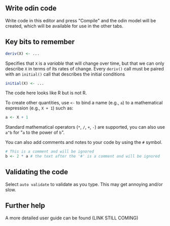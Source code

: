 ## Write odin code

Write code in this editor and press "Compile" and the odin model will be created, which will be available for use in the other tabs.

## Key bits to remember

```r
deriv(X) <- ...
```

Specifies that `X` is a *variable* that will change over time, but that we can only describe `X` in terms of its rates of change.  Every `deriv()` call must be paired with an `initial()` call that describes the initial conditions

```r
initial(X) <- ...
```

The code here looks like R but is not R.

To create other quantities, use `<-` to bind a name (e.g., `a`) to a mathematical expression (e.g., `X + 1`) such as:

```r
a <- X + 1
```

Standard mathematical operators (`*`, `/`, `+`, `-`) are supported, you can also use `a^b` for "`a` to the power of `b`".

You can also add comments and notes to your code by using the `#` symbol.

``` r
# This is a comment and will be ignored
b <- 2 * a # the text after the '#' is a comment and will be ignored
```

## Validating the code

Select `auto validate` to validate as you type.  This may get annoying and/or slow.

## Further help

A more detailed user guide can be found (LINK STILL COMING)
